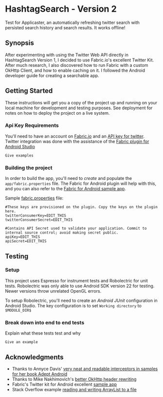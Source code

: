# HashtagSearch - Version 2
Test for Applicaster, an automatically refreshing twitter search with persisted search history and search results. It works offline!

## Synopsis

After experimenting with using the Twitter Web API directly in HashtagSearch Version 1, I decided to use Fabric.io's excellent Twitter Kit.  After much research, I also discovered how to run Fabric with a custom OkHttp Client, and how to enable caching on it.  I  followed the Android developer guide for creating a searchable app.

## Getting Started

These instructions will get you a copy of the project up and running on your local machine for development and testing purposes. See deployment for notes on how to deploy the project on a live system.

### Api Key Requirements

You'll need to have an account on [Fabric.io](https://fabric.io) and an [API key for twitter](https://dev.twitter.com/).  Twitter integration was done with the assistance of the [Fabric plugin for Android Studio](https://fabric.io/downloads/android)

```
Give examples
```

### Building the project

In order to build the app, you'll need to _create_ and populate the `app/fabric.properties` file.  The Fabric for Android plugin will help with this, and you can also refer to the [Fabric for Android sample app](https://github.com/twitter/twitter-kit-android/tree/master/samples).

Sample [fabric.properties](https://raw.githubusercontent.com/twitter/twitter-kit-android/master/samples/app/fabric.properties.sample) file:

```
#These keys are provisioned on the plugin. Copy the keys on the plugin here.
twitterConsumerKey=EDIT_THIS
twitterConsumerSecret=EDIT_THIS

#Contains API Secret used to validate your application. Commit to internal source control; avoid making secret public.
apiKey=EDIT_THIS
apiSecret=EDIT_THIS
```

## Testing

### Setup

This project uses Espresso for instrument tests and Robolectric for unit tests.  Robolectric was only able to use Android SDK version 22 for testing.  Newer versions throw unrelated OpenGL errors.

To setup Robolectric, you'll need to create an *Android JUnit* configuration in Android Studio.  The key configuration is to set `Working directory` to `$MODULE_DIR$`

### Break down into end to end tests

Explain what these tests test and why

```
Give an example
```

## Acknowledgments

* Thanks to Annyce Davis' [very neat and readable interceptors in samples for her book Adept Android](https://github.com/adavis/adept-android/tree/retrofit2-cache/app/src/main/java/info/adavis/adeptandroid)
* Thanks to Mike Nakhimovich's [better OkHttp header rewriting](https://github.com/digitalbuddha/StoreDemo/blob/master/app/src/main/java/com/digitalbuddha/daodemo/base/CacheInterceptor.java)
* Fabric's Twitter kit for Android excellent [sample app](https://github.com/twitter/twitter-kit-android/tree/master/samples)
* Stack Overflow example [reading and writing ArrayList to a file](http://stackoverflow.com/questions/12158483/how-to-write-an-arraylist-to-file-and-retrieve-it)

